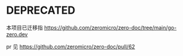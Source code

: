 # DEPRECATED 
本项目已迁移指 https://github.com/zeromicro/zero-doc/tree/main/go-zero.dev

pr 见 https://github.com/zeromicro/zero-doc/pull/62
<link rel="stylesheet" href="https://cdn.jsdelivr.net/npm/gitalk@1/dist/gitalk.css">
<script src="./javascript/gitalk.js"></script>
<div id="gitalk-container"></div>
<script>
var gitalk = new Gitalk({
  "clientID": "b9f61eecd453fb93cefc",
  "clientSecret": "8e70a3944fa689c13136aa56ea5bfb9945802bd2",
  "repo": "go-zero-doc",
  "owner": "zeromicro",
  "admin": ["anqiansong"],
  "id": window.location.pathname,      
  "distractionFreeMode": false  
});
gitalk.render("gitalk-container");
</script>
